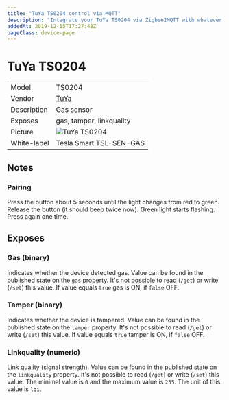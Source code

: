 ```yaml
---
title: "TuYa TS0204 control via MQTT"
description: "Integrate your TuYa TS0204 via Zigbee2MQTT with whatever smart home infrastructure you are using without the vendor's bridge or gateway."
addedAt: 2019-12-15T17:27:48Z
pageClass: device-page
---
```


<!-- !!!! -->
<!-- ATTENTION: This file is auto-generated through docgen! -->
<!-- You can only edit the "Notes"-Section between the two comment lines "Notes BEGIN" and "Notes END". -->
<!-- Do not use h1 or h2 heading within "## Notes"-Section. -->
<!-- !!!! -->

# TuYa TS0204

|     |     |
|-----|-----|
| Model | TS0204  |
| Vendor  | [TuYa](/supported-devices/#v=TuYa)  |
| Description | Gas sensor |
| Exposes | gas, tamper, linkquality |
| Picture | ![TuYa TS0204](https://www.zigbee2mqtt.io/images/devices/TS0204.png) |
| White-label | Tesla Smart TSL-SEN-GAS |


<!-- Notes BEGIN: You can edit here. Add "## Notes" headline if not already present. -->
## Notes


### Pairing
Press the button about 5 seconds until the light changes from red to green. Release the button (it should beep twice now). Green light starts flashing. Press again one time.
<!-- Notes END: Do not edit below this line -->




## Exposes

### Gas (binary)
Indicates whether the device detected gas.
Value can be found in the published state on the `gas` property.
It's not possible to read (`/get`) or write (`/set`) this value.
If value equals `true` gas is ON, if `false` OFF.

### Tamper (binary)
Indicates whether the device is tampered.
Value can be found in the published state on the `tamper` property.
It's not possible to read (`/get`) or write (`/set`) this value.
If value equals `true` tamper is ON, if `false` OFF.

### Linkquality (numeric)
Link quality (signal strength).
Value can be found in the published state on the `linkquality` property.
It's not possible to read (`/get`) or write (`/set`) this value.
The minimal value is `0` and the maximum value is `255`.
The unit of this value is `lqi`.

